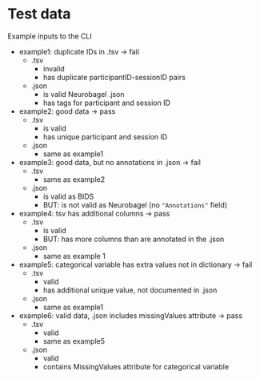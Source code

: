 # Test data

Example inputs to the CLI

- example1: duplicate IDs in .tsv -> fail
  - .tsv
    - invalid
    - has duplicate participantID-sessionID pairs
  - .json
    - is valid Neurobagel .json
    - has tags for participant and session ID
- example2: good data -> pass
  - .tsv
    - is valid
    - has unique participant and session ID
  - .json
    - same as example1
- example3: good data, but no annotations in .json -> fail
  - .tsv
    - same as example2
  - .json
    - is valid as BIDS
    - BUT: is not valid as Neurobagel (no `"Annotations"` field)
- example4: tsv has additional columns -> pass
  - .tsv
    - is valid
    - BUT: has more columns than are annotated in the .json
  - .json
    - same as example 1
- example5: categorical variable has extra values not in dictionary -> fail
  - .tsv
    - valid
    - has additional unique value, not documented in .json
  - .json
    - same as example1
- example6: valid data, .json includes missingValues attribute -> pass
  - .tsv
    - valid
    - same as example5
  - .json
    - valid
    - contains MissingValues attribute for categorical variable